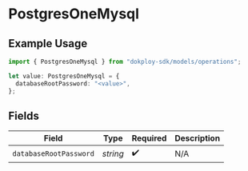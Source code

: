 # PostgresOneMysql

## Example Usage

```typescript
import { PostgresOneMysql } from "dokploy-sdk/models/operations";

let value: PostgresOneMysql = {
  databaseRootPassword: "<value>",
};
```

## Fields

| Field                  | Type                   | Required               | Description            |
| ---------------------- | ---------------------- | ---------------------- | ---------------------- |
| `databaseRootPassword` | *string*               | :heavy_check_mark:     | N/A                    |